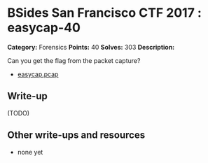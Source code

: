 # BSides San Francisco CTF 2017 : easycap-40

**Category:** Forensics
**Points:** 40
**Solves:** 303
**Description:**

Can you get the flag from the packet capture?

* [easycap.pcap](easycap.pcap)

## Write-up

(TODO)

## Other write-ups and resources

* none yet
